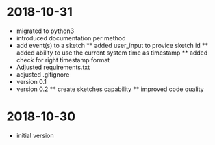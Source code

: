 # 2018-10-31

* migrated to python3
* introduced documentation per method
* add event(s) to a sketch
** added user_input to provice sketch id
** added ability to use the current system time as timestamp
** added check for right timestamp format
* Adjusted requirements.txt
* adjusted .gitignore
* version 0.1
* version 0.2
** create sketches capability
** improved code quality

# 2018-10-30

* initial version